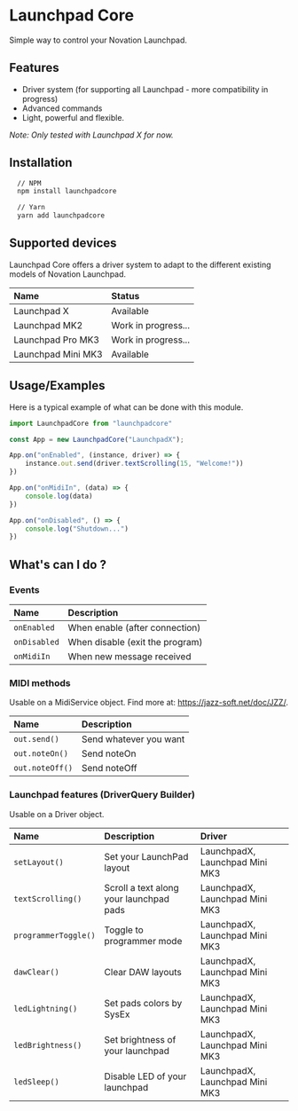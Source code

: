 # Launchpad Core

Simple way to control your Novation Launchpad.

## Features

- Driver system (for supporting all Launchpad - more compatibility in progress)
- Advanced commands
- Light, powerful and flexible.

*Note: Only tested with Launchpad X for now.*

## Installation

```bash
  // NPM
  npm install launchpadcore

  // Yarn
  yarn add launchpadcore
```

## Supported devices
Launchpad Core offers a driver system to adapt to the different existing models of Novation Launchpad.

| Name        | Status                |
| :---------- | :------------------------- |
| Launchpad X | Available
| Launchpad MK2 | Work in progress... |
| Launchpad Pro MK3 | Work in progress... |
| Launchpad Mini MK3 | Available |

## Usage/Examples

Here is a typical example of what can be done with this module.

```javascript
import LaunchpadCore from "launchpadcore"

const App = new LaunchpadCore("LaunchpadX");

App.on("onEnabled", (instance, driver) => {
    instance.out.send(driver.textScrolling(15, "Welcome!"))
})

App.on("onMidiIn", (data) => {
    console.log(data)
})

App.on("onDisabled", () => {
    console.log("Shutdown...")
})
```

## What's can I do ?

### Events
| Name        | Description                |
| :---------- | :------------------------- |
| `onEnabled` | When enable (after connection) | 
| `onDisabled` | When disable (exit the program) | 
| `onMidiIn` | When new message received | 


### MIDI methods
Usable on a MidiService object. Find more at: https://jazz-soft.net/doc/JZZ/.

| Name        | Description                |
| :---------- | :------------------------- |
| `out.send()` | Send whatever you want | 
| `out.noteOn()` | Send noteOn | 
| `out.noteOff()` | Send noteOff | 

### Launchpad features (DriverQuery Builder)
Usable on a Driver object.

| Name        | Description                | Driver |
| :---------- | :------------------------- | :------|
| `setLayout()` | Set your LaunchPad layout | LaunchpadX, Launchpad Mini MK3
| `textScrolling()` | Scroll a text along your launchpad pads | LaunchpadX, Launchpad Mini MK3
| `programmerToggle()` | Toggle to programmer mode | LaunchpadX, Launchpad Mini MK3
| `dawClear()` | Clear DAW layouts | LaunchpadX, Launchpad Mini MK3
| `ledLightning()` | Set pads colors by SysEx | LaunchpadX, Launchpad Mini MK3
| `ledBrightness()` | Set brightness of your launchpad | LaunchpadX, Launchpad Mini MK3
| `ledSleep()` | Disable LED of your launchpad | LaunchpadX, Launchpad Mini MK3
